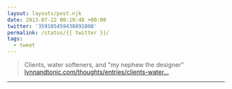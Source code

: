 ```yaml
---
layout: layouts/post.njk
date: 2013-07-22 00:19:48 +00:00
twitter: '359105459438891008'
permalink: /status/{{ twitter }}/
tags: 
  - tweet
---
```


> Clients, water softeners, and "my nephew the designer" [lynnandtonic.com/thoughts/entries/clients-water…](https://lynnandtonic.com/thoughts/entries/clients-water-softeners-and-my-nephew-the-designer)

---
